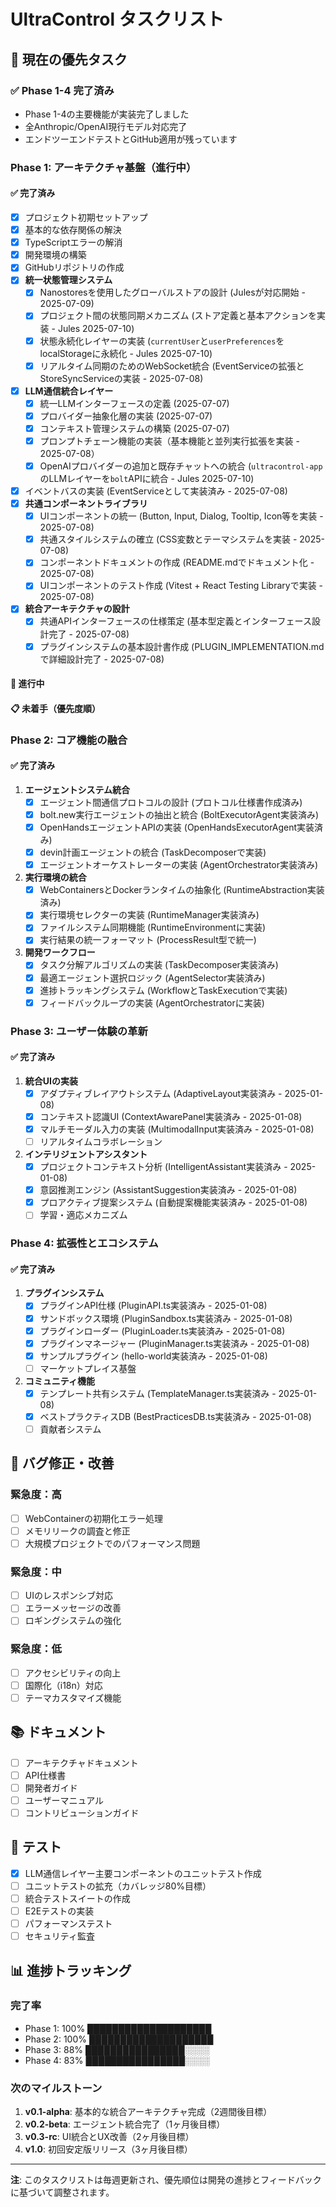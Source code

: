 # UltraControl タスクリスト

## 🎯 現在の優先タスク

### ✅ Phase 1-4 完了済み
- Phase 1-4の主要機能が実装完了しました
- 全Anthropic/OpenAI現行モデル対応完了
- エンドツーエンドテストとGitHub適用が残っています

### Phase 1: アーキテクチャ基盤（進行中）

#### ✅ 完了済み
- [x] プロジェクト初期セットアップ
- [x] 基本的な依存関係の解決
- [x] TypeScriptエラーの解消
- [x] 開発環境の構築
- [x] GitHubリポジトリの作成
- [x] **統一状態管理システム** 
   - [x] Nanostoresを使用したグローバルストアの設計 (Julesが対応開始 - 2025-07-09)
   - [x] プロジェクト間の状態同期メカニズム (ストア定義と基本アクションを実装 - Jules 2025-07-10)
   - [x] 状態永続化レイヤーの実装 (`currentUser`と`userPreferences`をlocalStorageに永続化 - Jules 2025-07-10)
   - [x] リアルタイム同期のためのWebSocket統合 (EventServiceの拡張とStoreSyncServiceの実装 - 2025-07-08)
- [x] **LLM通信統合レイヤー**
   - [x] 統一LLMインターフェースの定義 (2025-07-07)
   - [x] プロバイダー抽象化層の実装 (2025-07-07)
   - [x] コンテキスト管理システムの構築 (2025-07-07)
   - [x] プロンプトチェーン機能の実装（基本機能と並列実行拡張を実装 - 2025-07-08）
   - [x] OpenAIプロバイダーの追加と既存チャットへの統合 (`ultracontrol-app`のLLMレイヤーを`bolt`APIに統合 - Jules 2025-07-10)
- [x] イベントバスの実装 (EventServiceとして実装済み - 2025-07-08)
- [x] **共通コンポーネントライブラリ**
   - [x] UIコンポーネントの統一 (Button, Input, Dialog, Tooltip, Icon等を実装 - 2025-07-08)
   - [x] 共通スタイルシステムの確立 (CSS変数とテーマシステムを実装 - 2025-07-08)
   - [x] コンポーネントドキュメントの作成 (README.mdでドキュメント化 - 2025-07-08)
   - [x] UIコンポーネントのテスト作成 (Vitest + React Testing Libraryで実装 - 2025-07-08)
- [x] **統合アーキテクチャの設計**
   - [x] 共通APIインターフェースの仕様策定 (基本型定義とインターフェース設計完了 - 2025-07-08)
   - [x] プラグインシステムの基本設計書作成 (PLUGIN_IMPLEMENTATION.mdで詳細設計完了 - 2025-07-08)

#### 🔄 進行中

#### 📋 未着手（優先度順）

### Phase 2: コア機能の融合

#### ✅ 完了済み

1. **エージェントシステム統合** 
   - [x] エージェント間通信プロトコルの設計 (プロトコル仕様書作成済み)
   - [x] bolt.new実行エージェントの抽出と統合 (BoltExecutorAgent実装済み)
   - [x] OpenHandsエージェントAPIの実装 (OpenHandsExecutorAgent実装済み)
   - [x] devin計画エージェントの統合 (TaskDecomposerで実装)
   - [x] エージェントオーケストレーターの実装 (AgentOrchestrator実装済み)

2. **実行環境の統合** 
   - [x] WebContainersとDockerランタイムの抽象化 (RuntimeAbstraction実装済み)
   - [x] 実行環境セレクターの実装 (RuntimeManager実装済み)
   - [x] ファイルシステム同期機能 (RuntimeEnvironmentに実装)
   - [x] 実行結果の統一フォーマット (ProcessResult型で統一)

3. **開発ワークフロー** 
   - [x] タスク分解アルゴリズムの実装 (TaskDecomposer実装済み)
   - [x] 最適エージェント選択ロジック (AgentSelector実装済み)
   - [x] 進捗トラッキングシステム (WorkflowとTaskExecutionで実装)
   - [x] フィードバックループの実装 (AgentOrchestratorに実装)

### Phase 3: ユーザー体験の革新

#### ✅ 完了済み

1. **統合UIの実装** 
   - [x] アダプティブレイアウトシステム (AdaptiveLayout実装済み - 2025-01-08)
   - [x] コンテキスト認識UI (ContextAwarePanel実装済み - 2025-01-08)
   - [x] マルチモーダル入力の実装 (MultimodalInput実装済み - 2025-01-08)
   - [ ] リアルタイムコラボレーション

2. **インテリジェントアシスタント** 
   - [x] プロジェクトコンテキスト分析 (IntelligentAssistant実装済み - 2025-01-08)
   - [x] 意図推測エンジン (AssistantSuggestion実装済み - 2025-01-08)
   - [x] プロアクティブ提案システム (自動提案機能実装済み - 2025-01-08)
   - [ ] 学習・適応メカニズム

### Phase 4: 拡張性とエコシステム

#### ✅ 完了済み

1. **プラグインシステム** 
   - [x] プラグインAPI仕様 (PluginAPI.ts実装済み - 2025-01-08)
   - [x] サンドボックス環境 (PluginSandbox.ts実装済み - 2025-01-08)
   - [x] プラグインローダー (PluginLoader.ts実装済み - 2025-01-08)
   - [x] プラグインマネージャー (PluginManager.ts実装済み - 2025-01-08)
   - [x] サンプルプラグイン (hello-world実装済み - 2025-01-08)
   - [ ] マーケットプレイス基盤

2. **コミュニティ機能** 
   - [x] テンプレート共有システム (TemplateManager.ts実装済み - 2025-01-08)
   - [x] ベストプラクティスDB (BestPracticesDB.ts実装済み - 2025-01-08)
   - [ ] 貢献者システム

## 🐛 バグ修正・改善

### 緊急度：高
- [ ] WebContainerの初期化エラー処理
- [ ] メモリリークの調査と修正
- [ ] 大規模プロジェクトでのパフォーマンス問題

### 緊急度：中
- [ ] UIのレスポンシブ対応
- [ ] エラーメッセージの改善
- [ ] ロギングシステムの強化

### 緊急度：低
- [ ] アクセシビリティの向上
- [ ] 国際化（i18n）対応
- [ ] テーマカスタマイズ機能

## 📚 ドキュメント

- [ ] アーキテクチャドキュメント
- [ ] API仕様書
- [ ] 開発者ガイド
- [ ] ユーザーマニュアル
- [ ] コントリビューションガイド

## 🧪 テスト

- [x] LLM通信レイヤー主要コンポーネントのユニットテスト作成
- [ ] ユニットテストの拡充（カバレッジ80%目標）
- [ ] 統合テストスイートの作成
- [ ] E2Eテストの実装
- [ ] パフォーマンステスト
- [ ] セキュリティ監査

## 📊 進捗トラッキング

### 完了率
- Phase 1: 100% ████████████████████
- Phase 2: 100% ████████████████████
- Phase 3: 88% ████████████████░░░░
- Phase 4: 83% ████████████████░░░░

### 次のマイルストーン
1. **v0.1-alpha**: 基本的な統合アーキテクチャ完成（2週間後目標）
2. **v0.2-beta**: エージェント統合完了（1ヶ月後目標）
3. **v0.3-rc**: UI統合とUX改善（2ヶ月後目標）
4. **v1.0**: 初回安定版リリース（3ヶ月後目標）

---

**注**: このタスクリストは毎週更新され、優先順位は開発の進捗とフィードバックに基づいて調整されます。 
